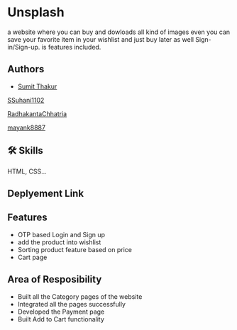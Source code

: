 
# Unsplash
a website where you can buy and dowloads all kind of images even you can save your favorite item in your wishlist and just buy later as well Sign-in/Sign-up.
is features included.
## Authors

- [Sumit Thakur](https://www.github.com/SamSumit007)


[SSuhani1102](https://www.github.com/Suhani1102)

[RadhakantaChhatria](https://www.github.com/RadhakantaChhatria)

[mayank8887](https://www.github.com/mayank8887)



## 🛠 Skills
 HTML, CSS...

## Deplyement Link

<a href="https://sumit-unsplash-ssprm902.netlify.app/"></a>

## Features
 
- OTP based Login and Sign up
- add the product into wishlist
- Sorting product feature based on price
- Cart page


## Area of Resposibility

- Built all the Category pages of the website
- Integrated all the pages successfully
- Developed the Payment page
- Built Add to Cart functionality

